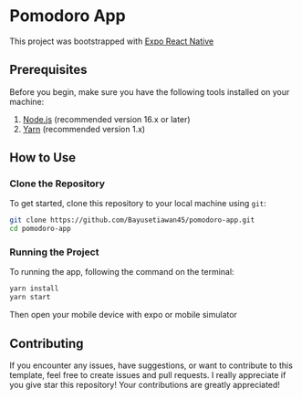 # Pomodoro App

This project was bootstrapped with [Expo React Native](https://expo.dev/)

## Prerequisites

Before you begin, make sure you have the following tools installed on your machine:

1. [Node.js](https://nodejs.org) (recommended version 16.x or later)
2. [Yarn](https://yarnpkg.com) (recommended version 1.x)

## How to Use

### Clone the Repository

To get started, clone this repository to your local machine using `git`:

```bash
git clone https://github.com/Bayusetiawan45/pomodoro-app.git
cd pomodoro-app
```

### Running the Project

To running the app, following the command on the terminal:

```bash
yarn install
yarn start
```

Then open your mobile device with expo or mobile simulator

## Contributing

If you encounter any issues, have suggestions, or want to contribute to this template, feel free to create issues and pull requests. I really appreciate if you give star this repository! Your contributions are greatly appreciated!
